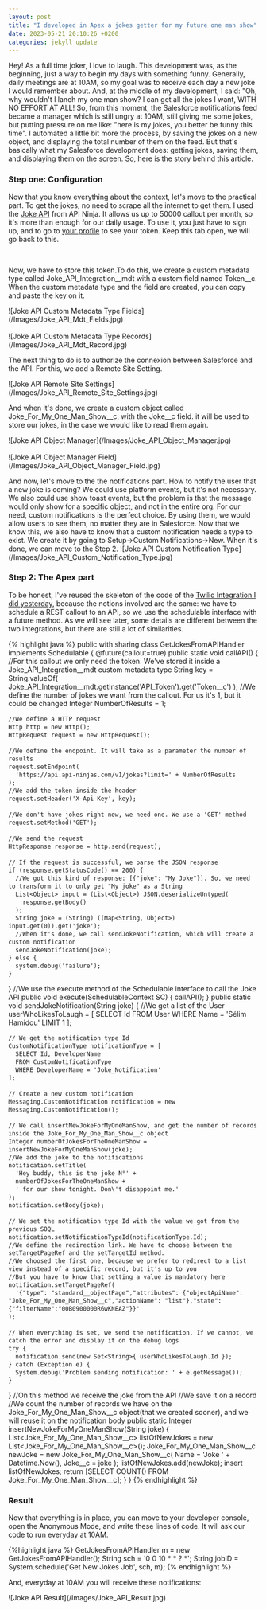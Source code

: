 ```yaml
---
layout: post
title: "I developed in Apex a jokes getter for my future one man show"
date: 2023-05-21 20:10:26 +0200
categories: jekyll update
---
```


<p>Hey! As a full time joker, I love to laugh. This development was, as the beginning, just a way to begin my days with something funny. Generally, daily meetings are at 10AM, so my goal was to receive each day a new joke I would remember about. And, at the middle of my development, I said: "Oh, why wouldn't I lanch my one man show? I can get all the jokes I want, WITH NO EFFORT AT ALL! 
So, from this moment, the Salesforce notifications feed became a manager which is still ungry at 10AM, still giving me some jokes, but putting pressure on me like: "here is my jokes, you better be funny this time". 
I automated a little bit more the process, by saving the jokes on a new object, and displaying the total number of them on the feed. But that's basically what my Salesforce development does: getting jokes, saving them, and displaying them on the screen. 
So, here is the story behind this article.</p>

<h3>Step one: Configuration</h3>
<p>Now that you know everything about the context, let's move to the practical part. 
To get the jokes, no need to scrape all the internet to get them. I used the <a href="https://api-ninjas.com/api/jokes">Joke API</a> from API Ninja. It allows us up to 50000 callout per month, so it's more than enough for our daily usage. To use it, you just have to sign up, and to go to <a href="https://api-ninjas.com/profile">your profile</a> to see your token. Keep this tab open, we will go back to this.</p>
<br>
<p>Now, we have to store this token.To do this, we create a custom metadata type called Joke_API_Integration__mdt with a custom field named Token__c. When the custom metadata type and the field are created, you can copy and paste the key on it.</p>
![Joke API Custom Metadata Type Fields](/Images/Joke_API_Mdt_Fields.jpg)
<br><br>
![Joke API Custom Metadata Type Records](/Images/Joke_API_Mdt_Record.jpg)
<p>The next thing to do is to authorize the connexion between Salesforce and the API. For this, we add a Remote Site Setting.</p>
![Joke API Remote Site Settings](/Images/Joke_API_Remote_Site_Settings.jpg)

<p>And when it's done, we create a custom object called Joke_For_My_One_Man_Show__c, with the Joke__c field. it will be used to store our jokes, in the case we would like to read them again.</p>
![Joke API Object Manager](/Images/Joke_API_Object_Manager.jpg)
<br><br>
![Joke API Object Manager Field](/Images/Joke_API_Object_Manager_Field.jpg)

<p>And now, let's move to the the notifications part. How to notify the user that a new joke is coming? We could use platform events, but it's not necessary. We also could use show toast events, but the problem is that the message would only show for a specific object, and not in the entire org. For our need, custom notifications is the perfect choice. By using them, we would allow users to see them, no matter they are in Salesforce. Now that we know this, we also have to know that a custom notification needs a type to exist. We create it by going to Setup->Custom Notifications->New. 
When it's done, we can move to the Step 2.
![Joke API Custom Notification Type](/Images/Joke_API_Custom_Notification_Type.jpg)

<h3>Step 2: The Apex part</h3>
<p>To be honest, I've reused the skeleton of the code of the <a href="https://www.selimhamidou.com/posts/I_Developed_A_Solution_To_Receive_SMS_Alert_Before_A_Meeting">Twilio Integration I did yesterday</a>, because the notions involved are the same: we have to schedule a REST callout to an API, so we use the schedulable interface with a future method. As we will see later, some details are different between the two integrations, but there are still a lot of similarities.</p>

{% highlight java %}
public with sharing class GetJokesFromAPIHandler implements Schedulable {
  @future(callout=true)
  public static void callAPI() {
    //For this callout we only need the token. We've stored it inside a Joke_API_Integration__mdt custom metadata type
    String key = String.valueOf(
      Joke_API_Integration__mdt.getInstance('API_Token').get('Token__c')
    );
    //We define the number of jokes we want from the callout. For us it's 1, but it could be changed
    Integer NumberOfResults = 1;

    //We define a HTTP request
    Http http = new Http();
    HttpRequest request = new HttpRequest();

    //We define the endpoint. It will take as a parameter the number of results
    request.setEndpoint(
      'https://api.api-ninjas.com/v1/jokes?limit=' + NumberOfResults
    );
    //We add the token inside the header
    request.setHeader('X-Api-Key', key);

    //We don't have jokes right now, we need one. We use a 'GET' method
    request.setMethod('GET');

    //We send the request
    HttpResponse response = http.send(request);

    // If the request is successful, we parse the JSON response
    if (response.getStatusCode() == 200) {
      //We got this kind of response: [{"joke": "My Joke"}]. So, we need to transform it to only get "My joke" as a String
      List<Object> input = (List<Object>) JSON.deserializeUntyped(
        response.getBody()
      );
      String joke = (String) ((Map<String, Object>) input.get(0)).get('joke');
      //When it's done, we call sendJokeNotification, which will create a custom notification
      sendJokeNotification(joke);
    } else {
      system.debug('failure');
    }
  }
  //We use the execute method of the Schedulable interface to call the Joke API
  public void execute(SchedulableContext SC) {
    callAPI();
  }
  public static void sendJokeNotification(String joke) {
    //We get a list of the
    User userWhoLikesToLaugh = [
      SELECT Id
      FROM User
      WHERE Name = 'Sélim Hamidou'
      LIMIT 1
    ];

    // We get the notification type Id
    CustomNotificationType notificationType = [
      SELECT Id, DeveloperName
      FROM CustomNotificationType
      WHERE DeveloperName = 'Joke_Notification'
    ];

    // Create a new custom notification
    Messaging.CustomNotification notification = new Messaging.CustomNotification();

    // We call insertNewJokeForMyOneManShow, and get the number of records inside the Joke_For_My_One_Man_Show__c object
    Integer numberOfJokesForTheOneManShow = insertNewJokeForMyOneManShow(joke);
    //We add the joke to the notifications
    notification.setTitle(
      'Hey buddy, this is the joke N°' +
      numberOfJokesForTheOneManShow +
      ' for our show tonight. Don\'t disappoint me.'
    );
    notification.setBody(joke);

    // We set the notification type Id with the value we got from the previous SOQL
    notification.setNotificationTypeId(notificationType.Id);
    //We define the redirection link. We have to choose between the setTargetPageRef and the setTargetId method.
    //We choosed the first one, because we prefer to redirect to a list view instead of a specific record, but it's up to you
    //But you have to know that setting a value is mandatory here
    notification.setTargetPageRef(
      '{"type": "standard__objectPage","attributes": {"objectApiName": "Joke_For_My_One_Man_Show__c","actionName": "list"},"state":{"filterName":"00B0900000R6wKNEAZ"}}'
    );

    // When everything is set, we send the notification. If we cannot, we catch the error and display it on the debug logs
    try {
      notification.send(new Set<String>{ userWhoLikesToLaugh.Id });
    } catch (Exception e) {
      System.debug('Problem sending notification: ' + e.getMessage());
    }
  }
  //On this method we receive the joke from the API
  //We save it on a record
  //We count the number of records we have on the Joke_For_My_One_Man_Show__c object(that we created sooner), and we will reuse it on the notification body
  public static Integer insertNewJokeForMyOneManShow(String joke) {
    List<Joke_For_My_One_Man_Show__c> listOfNewJokes = new List<Joke_For_My_One_Man_Show__c>();
    Joke_For_My_One_Man_Show__c newJoke = new Joke_For_My_One_Man_Show__c(
      Name = 'Joke ' + Datetime.Now(),
      Joke__c = joke
    );
    listOfNewJokes.add(newJoke);
    insert listOfNewJokes;
    return [SELECT COUNT() FROM Joke_For_My_One_Man_Show__c];
  }
}
{% endhighlight %}

<h3>Result</h3>
<p>Now that everything is in place, you can move to your developer console, open the Anonymous Mode, and write these lines of code. It will ask our code to run everyday at 10AM.</p>
{%highlight java %}
GetJokesFromAPIHandler m = new GetJokesFromAPIHandler();
String sch = '0 0 10 * * ? *';
String jobID = System.schedule('Get New Jokes Job', sch, m);
{% endhighlight %}

<p>And, everyday at 10AM you will receive these notifications:</p>
![Joke API Result](/Images/Joke_API_Result.jpg)




